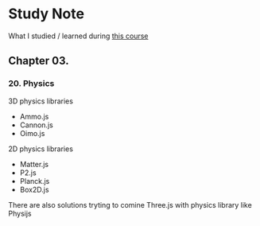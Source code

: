 # Study Note

What I studied / learned during [this course](https://threejs-journey.com)

## Chapter 03.

### 20. Physics
3D physics libraries
- Ammo.js
- Cannon.js
- Oimo.js

2D physics libraries
- Matter.js
- P2.js
- Planck.js
- Box2D.js

There are also solutions tryting to comine Three.js with physics library like Physijs 
